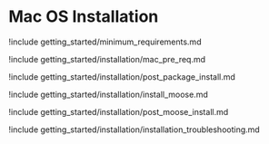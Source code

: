 # Mac OS Installation

!include getting_started/minimum_requirements.md

!include getting_started/installation/mac_pre_req.md

!include getting_started/installation/post_package_install.md

!include getting_started/installation/install_moose.md

!include getting_started/installation/post_moose_install.md

!include getting_started/installation/installation_troubleshooting.md
